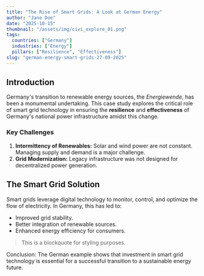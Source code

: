 ```yaml
---
title: "The Rise of Smart Grids: A Look at German Energy"
author: "Jane Doe"
date: "2025-10-15"
thumbnail: "/assets/img/civi_explore_01.png"
tags:
  countries: ["Germany"]
  industries: ["Energy"]
  pillars: ["Resilience", "Effectiveness"]
slug: "german-energy-smart-grids-27-09-2025"
---
```


## Introduction

Germany's transition to renewable energy sources, the *Energiewende*, has been a monumental undertaking. This case study explores the critical role of smart grid technology in ensuring the **resilience** and **effectiveness** of Germany's national power infrastructure amidst this change.

### Key Challenges

1.  **Intermittency of Renewables:** Solar and wind power are not constant. Managing supply and demand is a major challenge.
2.  **Grid Modernization:** Legacy infrastructure was not designed for decentralized power generation.

## The Smart Grid Solution

Smart grids leverage digital technology to monitor, control, and optimize the flow of electricity. In Germany, this has led to:

-   Improved grid stability.
-   Better integration of renewable sources.
-   Enhanced energy efficiency for consumers.

> This is a blockquote for styling purposes.

Conclusion: The German example shows that investment in smart grid technology is essential for a successful transition to a sustainable energy future.
